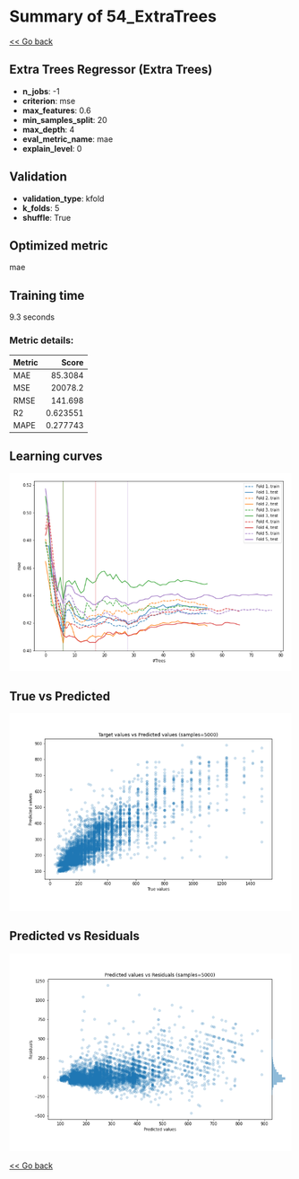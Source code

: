 # Summary of 54_ExtraTrees

[<< Go back](../README.md)


## Extra Trees Regressor (Extra Trees)
- **n_jobs**: -1
- **criterion**: mse
- **max_features**: 0.6
- **min_samples_split**: 20
- **max_depth**: 4
- **eval_metric_name**: mae
- **explain_level**: 0

## Validation
 - **validation_type**: kfold
 - **k_folds**: 5
 - **shuffle**: True

## Optimized metric
mae

## Training time

9.3 seconds

### Metric details:
| Metric   |        Score |
|:---------|-------------:|
| MAE      |    85.3084   |
| MSE      | 20078.2      |
| RMSE     |   141.698    |
| R2       |     0.623551 |
| MAPE     |     0.277743 |



## Learning curves
![Learning curves](learning_curves.png)
## True vs Predicted

![True vs Predicted](true_vs_predicted.png)


## Predicted vs Residuals

![Predicted vs Residuals](predicted_vs_residuals.png)



[<< Go back](../README.md)

